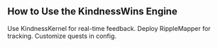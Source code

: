 ## How to Use the KindnessWins Engine
Use KindnessKernel for real-time feedback. Deploy RippleMapper for tracking. Customize quests in config.
